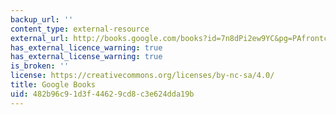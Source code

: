 ```yaml
---
backup_url: ''
content_type: external-resource
external_url: http://books.google.com/books?id=7n8dPi2ew9YC&pg=PAfrontcover
has_external_licence_warning: true
has_external_license_warning: true
is_broken: ''
license: https://creativecommons.org/licenses/by-nc-sa/4.0/
title: Google Books
uid: 482b96c9-1d3f-4462-9cd8-c3e624dda19b
---
```

